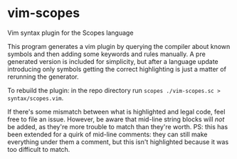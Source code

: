 # vim-scopes
Vim syntax plugin for the Scopes language

This program generates a vim plugin by querying the compiler about known symbols and then adding some keywords and rules manually. A pre generated version is included for simplicity, but after a language update introducing only symbols getting the correct highlighting is just a matter of rerunning the generator.

To rebuild the plugin:
in the repo directory run `scopes ./vim-scopes.sc > syntax/scopes.vim`.

If there's some mismatch between what is highlighted and legal code, feel free to file an issue. However, be aware that mid-line string blocks will *not* be added, as they're more trouble to match than they're worth. PS: this has been extended for a quirk of mid-line comments: they can still make everything under them a comment, but this isn't highlighted because it was too difficult to match.
